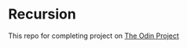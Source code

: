 # Recursion

This repo for completing project on [The Odin Project](https://www.theodinproject.com)
